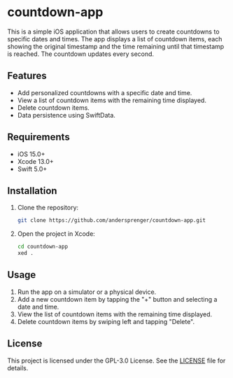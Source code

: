 # countdown-app

This is a simple iOS application that allows users to create countdowns to specific dates and times. The app displays a list of countdown items, each showing the original timestamp and the time remaining until that timestamp is reached. The countdown updates every second.

## Features

- Add personalized countdowns with a specific date and time.
- View a list of countdown items with the remaining time displayed.
- Delete countdown items.
- Data persistence using SwiftData.

## Requirements

- iOS 15.0+
- Xcode 13.0+
- Swift 5.0+

## Installation

1. Clone the repository:
   ```sh
   git clone https://github.com/andersprenger/countdown-app.git
   ```

3. Open the project in Xcode:
   ```sh
   cd countdown-app
   xed .
   ```

## Usage

1. Run the app on a simulator or a physical device.
2. Add a new countdown item by tapping the "+" button and selecting a date and time.
3. View the list of countdown items with the remaining time displayed.
4. Delete countdown items by swiping left and tapping "Delete".

## License

This project is licensed under the GPL-3.0 License. See the [LICENSE](LICENSE) file for details.

